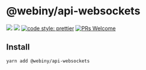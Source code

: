 # @webiny/api-websockets
[![](https://img.shields.io/npm/dw/@webiny/api-websockets.svg)](https://www.npmjs.com/package/@webiny/api-websockets) 
[![](https://img.shields.io/npm/v/@webiny/api-websockets.svg)](https://www.npmjs.com/package/@webiny/api-websockets)
[![code style: prettier](https://img.shields.io/badge/code_style-prettier-ff69b4.svg?style=flat-square)](https://github.com/prettier/prettier)
[![PRs Welcome](https://img.shields.io/badge/PRs-welcome-brightgreen.svg?style=flat-square)](http://makeapullrequest.com)

## Install
```
yarn add @webiny/api-websockets
```
